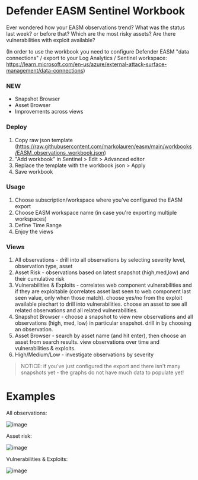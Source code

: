 # Defender EASM Sentinel Workbook

Ever wondered how your EASM observations trend? What was the status last week? or before that? Which are the most risky assets? Are there vulnerabilities with exploit available?

(In order to use the workbook you need to configure Defender EASM "data connections" / export to your Log Analytics / Sentinel workspace: https://learn.microsoft.com/en-us/azure/external-attack-surface-management/data-connections)

### NEW
- Snapshot Browser
- Asset Browser
- Improvements across views 



### Deploy
1. Copy raw json template (https://raw.githubusercontent.com/markolauren/easm/main/workbooks/EASM_observations_workbook.json)
2. "Add workbook" in Sentinel > Edit > Advanced editor
3. Replace the template with the workbook json > Apply
4. Save workbook

### Usage
1. Choose subscription/workspace where you've configured the EASM export
2. Choose EASM workspace name (in case you're exporting multiple workspaces)
3. Define Time Range
4. Enjoy the views

### Views
1. All observations - drill into all observations by selecting severity level, observation type, asset
2. Asset Risk - observations based on latest snapshot (high,med,low) and their cumulative risk
3. Vulnerabilities & Exploits - correlates web component vulnerabilities and if they are exploitable (correlates asset last seen to web component last seen value, only when those match). choose yes/no from the exploit available piechart to drill into vulnerabilities. choose an asset to see all related observations and all related vulnerabilities.
4. Snapshot Browser - choose a snapshot to view new observations and all observations (high, med, low) in particular snapshot. drill in by choosing an observation.
5. Asset Browser - search by asset name (and hit enter), then choose an asset from search results. view observations over time and vulnerabilities & exploits.
6. High/Medium/Low - investigate observations by severity

> NOTICE: if you've just configured the export and there isn't many snapshots yet - the graphs do not have much data to populate yet!

# Examples

All observations:

![image](https://github.com/markolauren/easm/assets/133347791/1636fb5c-ffdb-4cbf-83e7-7d4bf896ce27)

Asset risk:

![image](https://github.com/markolauren/easm/assets/133347791/d30c54a2-30cc-45b3-817d-d6d907885140)

Vulnerabilities & Exploits:

![image](https://github.com/markolauren/easm/assets/133347791/76f434e3-2807-4df1-865b-774bbd02b7a4)
